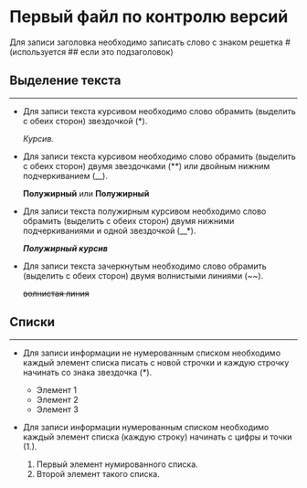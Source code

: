 # Первый файл по контролю версий

Для записи заголовка необходимо записать слово с знаком решетка # (используется ## если это подзаголовок)

## Выделение текста
___

* Для записи текста курсивом необходимо слово обрамить (выделить с обеих сторон) звездочкой (*).

  *Курсив.*

* Для записи текста курсивом необходимо слово обрамить (выделить с обеих сторон) двумя звездочками (**) или двойным нижним подчеркиванием (__).

  **Полужирный** или __Полужирный__

* Для записи текста полужирным курсивом необходимо слово обрамить (выделить с обеих сторон) двумя нижними подчеркиваниями и одной звездочкой (__*). 

   __*Полужирный курсив*__

* Для записи текста зачеркнутым необходимо слово обрамить (выделить с обеих сторон) двумя волнистыми линиями (~~).

   ~~волнистая линия~~

## Списки

___

* Для записи информации не нумерованным списком  необходимо каждый элемент списка писать с новой строчки и каждую строчку начинать со знака звездочка (*).

  * Элемент 1
  * Элемент 2
  * Элемент 3
 
* Для записи информации нумерованным списком  необходимо каждый элемент списка (каждую строку) начинать с цифры и точки (1.).

  1. Первый элемент нумированного списка.
  2. Второй элемент такого списка. 
